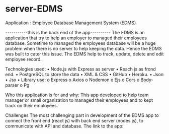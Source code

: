 # server-EDMS

Application : Employee Database Management System 
(EDMS)

-----------this is the back end of the app----------
The EDMS is an application that try to help an employer to managed their employees database. Sometime to managed the employees database will be a huge problem when there is no server to help keeping the data. Hence the EDMS was built to cater this issue.
The EDMS help to track, update, delete and edit employee record. 

Technologies used:
•	Node.js with Express as server 
•	Reach js as frond end.
•	PostgreSQL to store the data
•	XML & CSS
•	GitHub
•	Heroku. 
•	Json
•	Jsx
•	Library use:
o	Express
o	Axios
o	Nodemon
o	Ejs
o	Cors
o	Body-parser
o	Pg


Who this application is for and why:
This app developed to help team manager or small organization  to managed their employees and to kept track on their employees. 
 
Challenges
The most challenging part in development of the  EDMS app to connect the front end (react js) with back end server (nodes js), to communicate with API and database.
The link to the app: 

